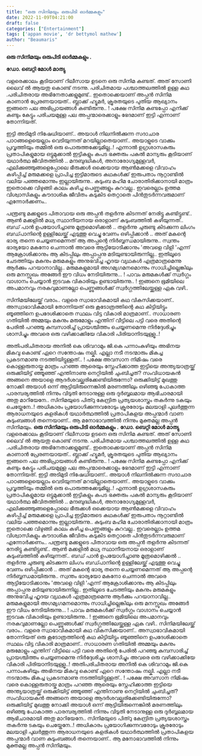 ```yaml
---
title: "ഒരു സിനിമയും ഒരുപിടി ഓർമ്മകളും"
date: 2022-11-09T04:21:00
draft: false
categories: ["Entertainment"]
tags: ['appan movie', 'dr bettymol mathew']
author: "Beaumaris"
---
```


<strong>ഒരു സിനിമയും ഒരുപിടി ഓർമ്മകളും .</strong>

<strong>ഡോ. ബെറ്റി മോൾ മാത്യു</strong>

വളരെക്കാലം കൂടിയാണ് റിലീസായ ഉടനെ ഒരു സിനിമ കണ്ടത്. അത് സോണി ലൈവ് ൽ ആയതു കൊണ്ട് നടന്നു. പരിചിതമായ പശ്ചാത്തലത്തിൽ ഉള്ള കഥ .പരിചിതരായ അഭിനേതാക്കളുമുണ്ട്.. ഇതൊക്കെയാണ് അപ്പൻ സിനിമ കാണാൻ പ്രേരണയായത്.. ബ്ലാക്ക് ഹ്യൂമർ, ക്രൂരതയുടെ പുതിയ ആഖ്യാനം ഇങ്ങനെ പല അഭിപ്രായങ്ങൾ കണ്ടിരുന്നു.. ! പക്ഷേ സിനിമ കണ്ടപ്പോ എനിക്ക് കണ്ടും കേട്ടും പരിചയമുള്ള പല അപ്പന്മാരെക്കാളും ഭേദമാണ് ഇട്ടി എന്നാണ് തോന്നിയത്.

ഇട്ടി അടിമുടി നിഷേധിയാണ്.. അയാൾ നിലനിൽക്കുന്ന സദാചാര പാഠങ്ങളെയെല്ലാം വെടിയുന്നത് മറയില്ലാതെയാണ്.. അയാളുടെ വാക്കും പ്രവൃത്തിയും തമ്മിൽ ഒരു പൊരുത്തക്കേടുമില്ല..! എന്നാൽ ഉഗ്രശാസകരും പ്രതാപികളുമായ ഒട്ടുമുക്കാൽ ഇട്ടികളും കപട ഭക്തരും പകൽ മാന്യരും കൂടിയാണ് യഥാർത്ഥ ജീവിതത്തിൽ .. മന്ദബുദ്ധികൾ, അനാരോഗ്യമുള്ളവർ, എലിക്കുഞ്ഞുങ്ങളെപ്പോലെ ഭീരുക്കൾ ഒക്കെയായ ആൺമക്കളെ വിവാഹം കഴിപ്പിച്ച് മരുമക്കളെ പ്രാപിച്ച ഇട്ടിമാരുടെ കഥകൾക്ക് ഇരുപതാം നൂറ്റാണ്ടിൽ വലിയ പഞ്ഞമൊന്നും ഇല്ലായിരുന്നു.. കുടുംബ മഹിമ ചോരാതിരിക്കാനായി മാത്രം ഇതൊക്കെ വിഴുങ്ങി കാലം കഴിച്ച പെണ്ണുങ്ങളും കുറവല്ല.. ഇവരെല്ലാം ഉത്തമ വിശ്വാസികളും കൗദാശിക ജീവിതം കടുകിട തെറ്റാതെ പിൻതുടർന്നവരുമാണ് എന്നോർക്കണം..

പന്ത്രണ്ടു മക്കളുടെ പിതാവായ ഒരു അപ്പൻ തളർന്നു കിടന്നത് നേരിട്ടു കണ്ടിട്ടുണ്ട്.. ആൺ മക്കളിൽ മധ്യ സ്ഥാനീയനായ ഒരാളാണ് കുടുംബത്തിൽ കഴിയുന്നത്.. ബഡ് പാൻ ഉപയോഗിച്ചാണു മൂത്രമൊഴിക്കൽ .. തളർന്നു ചുരുണ്ടു കിടക്കുന്ന ലിംഗം ബഡ്പാനിന്റെ ഉള്ളിലേയ്ക്ക് എടുത്തു വെച്ചു വേണം ഒഴിപ്പിക്കാൻ .. അത് മകന്റെ ഭാര്യ തന്നെ ചെയ്യണമെന്നത് ആ അപ്പന്റെ നിർബ്ബന്ധമായിരുന്നു.. സ്വന്തം ഭാര്യയോ മകനോ ചെന്നാൽ അവരെ ആട്ടിയോടിക്കാനും 'അവളെ വിളി 'എന്ന് ആക്രോശിക്കാനും ആ കിടപ്പിലും അപ്പാപ്പനു മടിയുണ്ടായിരുന്നില്ല.. ഇതിലൂടെ ചേടത്തിയും മകനും മരുമകളും അനുഭവിച്ച ഹൃദയ വ്യഥകൾ എത്രമാത്രമെന്നു ആർക്കും പറയാനാവില്ല.. മരുമകളുമായി അഗമ്യഗമനമൊന്നും സാധിച്ചില്ലെങ്കിലും ഒരു മനസ്സുഖം അങ്ങേർ ഈ വിധം നേടിയിരുന്നു... ! പാവം മരുമകൾക്ക് സ്വർഗ്ഗം വാഗ്ദാനം ചെയ്യാൻ ഇടവക വികാരിയും ഉണ്ടായിരുന്നു.. ! ഇങ്ങനെ ഭൂമിയിലെ അപമാനവും നരകവുമാണല്ലോ പെണ്ണുങ്ങൾക്ക് സ്വർഗ്ഗത്തിലേയ്ക്കുള്ള ഏക വഴി..

സിനിമയിലേയ്ക്ക് വരാം.. വളരെ സ്വാഭാവികമായി കഥ വികസിക്കയാണ്.. അസ്വാഭാവികമായി തോന്നിയത് ഒരു കൂടോത്രത്തിന്റെ കഥ കിട്ടിയിട്ടും ഞൂഞ്ഞിനെ ഉപദേശിക്കാതെ സ്ഥലം വിട്ട വികാരി മാത്രമാണ്.. സാധാരണ ഗതിയിൽ അമ്മയും മകനും മരുമോളും എന്തിന് വീട്ടിലെ പട്ടി വരെ അതിന്റെ പേരിൽ പറഞ്ഞു കുമ്പസാരിച്ച് പ്രായശ്ചിത്തം ചെയ്യണമെന്നു നിർദ്ദേശിച്ചും ശാസിച്ചും അവരെ ഒരു വഴിക്കാക്കിയേ വികാരി പിരിയാനിടയുള്ളൂ..!

അതിപരിചിതരായ അനിൽ കെ ശിവറാമും ജി.കെ പന്നാംകുഴിയും അഭിനയ മികവു കൊണ്ട് ഏറെ സന്തോഷം നല്കി. എല്ലാ നടീ നടന്മാരും മികച്ച പ്രകടനമാണു നടത്തിയിട്ടുള്ളത്.. ! പക്ഷേ അവസാന നിമിഷം വരെ കൊള്ളരുതായ്ക മാത്രം പറഞ്ഞ ആരെയും സ്നേഹിക്കാത്ത ഇട്ടിയെ അന്ത്യയാത്രയ്ക്ക് ഒരുക്കിയിട്ട് ഞ്ഞൂഞ്ഞ് എന്തിനാണു നെറ്റിയിൽ ചുംബിച്ചത്? സംവിധായകൻ അങ്ങനെ അയാളെ ആദർശവല്ക്കരിക്കേണ്ടിയിരുന്നോ? ഒരുക്കിയിട്ട് മുഖത്തു നോക്കി അയാൾ ഒന്ന് ആട്ടിയിരുന്നെങ്കിൽ മരണത്തിലും ഒഴിഞ്ഞു പോകാത്ത പാരമ്പര്യത്തിൽ നിന്നും വിടുതി നേടാനുള്ള ഒരു ദുർബ്ബലമായ ആഭിചാരമായി അതു മാറിയേനേ.. സിനിമയുടെ പിത്റു കേന്ദ്രിത പ്രത്യയശാസ്ത്രം തകർന്നു ടകയും ചെയ്തേനേ..! അധികാരം പ്രയോഗിക്കുന്നവരോടും ക്രൂരരോടും മലയാളി പുലർത്തുന്ന ആരാധനയുടെ കളരികൾ യഥാർത്ഥത്തിൽ പ്രതാപികളയ അപ്പന്മാർ വാണ കുടുംബങ്ങൾ തന്നെയാണ്.. ആ മനോഭാവത്തിൽ നിന്നും മുക്തമല്ല അപ്പൻ സിനിമയും.
**ഒരു സിനിമയും ഒരുപിടി ഓർമ്മകളും .** **ഡോ. ബെറ്റി മോൾ മാത്യു** വളരെക്കാലം കൂടിയാണ് റിലീസായ ഉടനെ ഒരു സിനിമ കണ്ടത്. അത് സോണി ലൈവ് ൽ ആയതു കൊണ്ട് നടന്നു. പരിചിതമായ പശ്ചാത്തലത്തിൽ ഉള്ള കഥ .പരിചിതരായ അഭിനേതാക്കളുമുണ്ട്.. ഇതൊക്കെയാണ് അപ്പൻ സിനിമ കാണാൻ പ്രേരണയായത്.. ബ്ലാക്ക് ഹ്യൂമർ, ക്രൂരതയുടെ പുതിയ ആഖ്യാനം ഇങ്ങനെ പല അഭിപ്രായങ്ങൾ കണ്ടിരുന്നു.. ! പക്ഷേ സിനിമ കണ്ടപ്പോ എനിക്ക് കണ്ടും കേട്ടും പരിചയമുള്ള പല അപ്പന്മാരെക്കാളും ഭേദമാണ് ഇട്ടി എന്നാണ് തോന്നിയത്. ഇട്ടി അടിമുടി നിഷേധിയാണ്.. അയാൾ നിലനിൽക്കുന്ന സദാചാര പാഠങ്ങളെയെല്ലാം വെടിയുന്നത് മറയില്ലാതെയാണ്.. അയാളുടെ വാക്കും പ്രവൃത്തിയും തമ്മിൽ ഒരു പൊരുത്തക്കേടുമില്ല..! എന്നാൽ ഉഗ്രശാസകരും പ്രതാപികളുമായ ഒട്ടുമുക്കാൽ ഇട്ടികളും കപട ഭക്തരും പകൽ മാന്യരും കൂടിയാണ് യഥാർത്ഥ ജീവിതത്തിൽ .. മന്ദബുദ്ധികൾ, അനാരോഗ്യമുള്ളവർ, എലിക്കുഞ്ഞുങ്ങളെപ്പോലെ ഭീരുക്കൾ ഒക്കെയായ ആൺമക്കളെ വിവാഹം കഴിപ്പിച്ച് മരുമക്കളെ പ്രാപിച്ച ഇട്ടിമാരുടെ കഥകൾക്ക് ഇരുപതാം നൂറ്റാണ്ടിൽ വലിയ പഞ്ഞമൊന്നും ഇല്ലായിരുന്നു.. കുടുംബ മഹിമ ചോരാതിരിക്കാനായി മാത്രം ഇതൊക്കെ വിഴുങ്ങി കാലം കഴിച്ച പെണ്ണുങ്ങളും കുറവല്ല.. ഇവരെല്ലാം ഉത്തമ വിശ്വാസികളും കൗദാശിക ജീവിതം കടുകിട തെറ്റാതെ പിൻതുടർന്നവരുമാണ് എന്നോർക്കണം.. പന്ത്രണ്ടു മക്കളുടെ പിതാവായ ഒരു അപ്പൻ തളർന്നു കിടന്നത് നേരിട്ടു കണ്ടിട്ടുണ്ട്.. ആൺ മക്കളിൽ മധ്യ സ്ഥാനീയനായ ഒരാളാണ് കുടുംബത്തിൽ കഴിയുന്നത്.. ബഡ് പാൻ ഉപയോഗിച്ചാണു മൂത്രമൊഴിക്കൽ .. തളർന്നു ചുരുണ്ടു കിടക്കുന്ന ലിംഗം ബഡ്പാനിന്റെ ഉള്ളിലേയ്ക്ക് എടുത്തു വെച്ചു വേണം ഒഴിപ്പിക്കാൻ .. അത് മകന്റെ ഭാര്യ തന്നെ ചെയ്യണമെന്നത് ആ അപ്പന്റെ നിർബ്ബന്ധമായിരുന്നു.. സ്വന്തം ഭാര്യയോ മകനോ ചെന്നാൽ അവരെ ആട്ടിയോടിക്കാനും 'അവളെ വിളി 'എന്ന് ആക്രോശിക്കാനും ആ കിടപ്പിലും അപ്പാപ്പനു മടിയുണ്ടായിരുന്നില്ല.. ഇതിലൂടെ ചേടത്തിയും മകനും മരുമകളും അനുഭവിച്ച ഹൃദയ വ്യഥകൾ എത്രമാത്രമെന്നു ആർക്കും പറയാനാവില്ല.. മരുമകളുമായി അഗമ്യഗമനമൊന്നും സാധിച്ചില്ലെങ്കിലും ഒരു മനസ്സുഖം അങ്ങേർ ഈ വിധം നേടിയിരുന്നു... ! പാവം മരുമകൾക്ക് സ്വർഗ്ഗം വാഗ്ദാനം ചെയ്യാൻ ഇടവക വികാരിയും ഉണ്ടായിരുന്നു.. ! ഇങ്ങനെ ഭൂമിയിലെ അപമാനവും നരകവുമാണല്ലോ പെണ്ണുങ്ങൾക്ക് സ്വർഗ്ഗത്തിലേയ്ക്കുള്ള ഏക വഴി.. സിനിമയിലേയ്ക്ക് വരാം.. വളരെ സ്വാഭാവികമായി കഥ വികസിക്കയാണ്.. അസ്വാഭാവികമായി തോന്നിയത് ഒരു കൂടോത്രത്തിന്റെ കഥ കിട്ടിയിട്ടും ഞൂഞ്ഞിനെ ഉപദേശിക്കാതെ സ്ഥലം വിട്ട വികാരി മാത്രമാണ്.. സാധാരണ ഗതിയിൽ അമ്മയും മകനും മരുമോളും എന്തിന് വീട്ടിലെ പട്ടി വരെ അതിന്റെ പേരിൽ പറഞ്ഞു കുമ്പസാരിച്ച് പ്രായശ്ചിത്തം ചെയ്യണമെന്നു നിർദ്ദേശിച്ചും ശാസിച്ചും അവരെ ഒരു വഴിക്കാക്കിയേ വികാരി പിരിയാനിടയുള്ളൂ..! അതിപരിചിതരായ അനിൽ കെ ശിവറാമും ജി.കെ പന്നാംകുഴിയും അഭിനയ മികവു കൊണ്ട് ഏറെ സന്തോഷം നല്കി. എല്ലാ നടീ നടന്മാരും മികച്ച പ്രകടനമാണു നടത്തിയിട്ടുള്ളത്.. ! പക്ഷേ അവസാന നിമിഷം വരെ കൊള്ളരുതായ്ക മാത്രം പറഞ്ഞ ആരെയും സ്നേഹിക്കാത്ത ഇട്ടിയെ അന്ത്യയാത്രയ്ക്ക് ഒരുക്കിയിട്ട് ഞ്ഞൂഞ്ഞ് എന്തിനാണു നെറ്റിയിൽ ചുംബിച്ചത്? സംവിധായകൻ അങ്ങനെ അയാളെ ആദർശവല്ക്കരിക്കേണ്ടിയിരുന്നോ? ഒരുക്കിയിട്ട് മുഖത്തു നോക്കി അയാൾ ഒന്ന് ആട്ടിയിരുന്നെങ്കിൽ മരണത്തിലും ഒഴിഞ്ഞു പോകാത്ത പാരമ്പര്യത്തിൽ നിന്നും വിടുതി നേടാനുള്ള ഒരു ദുർബ്ബലമായ ആഭിചാരമായി അതു മാറിയേനേ.. സിനിമയുടെ പിത്റു കേന്ദ്രിത പ്രത്യയശാസ്ത്രം തകർന്നു ടകയും ചെയ്തേനേ..! അധികാരം പ്രയോഗിക്കുന്നവരോടും ക്രൂരരോടും മലയാളി പുലർത്തുന്ന ആരാധനയുടെ കളരികൾ യഥാർത്ഥത്തിൽ പ്രതാപികളയ അപ്പന്മാർ വാണ കുടുംബങ്ങൾ തന്നെയാണ്.. ആ മനോഭാവത്തിൽ നിന്നും മുക്തമല്ല അപ്പൻ സിനിമയും.
